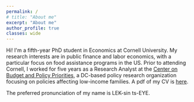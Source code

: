 ```yaml
---
permalink: /
# title: "About me"
excerpt: "About me"
author_profile: true
classes: wide
---
```


Hi! I'm a fifth-year PhD student in Economics at Cornell University.  My research interests are in public finance and labor economics, with a particular focus on food assistance programs in the US. Prior to attending Cornell, I worked for five years as a Research Analyst at the [Center on Budget and Policy Priorities](https://www.cbpp.org), a DC-based policy research organization focusing on policies affecting low-income families. A pdf of my CV is [here](/assets/pdf/cv_lexincai.pdf).

The preferred pronunciation of my name is LEK-sin ts-EYE.